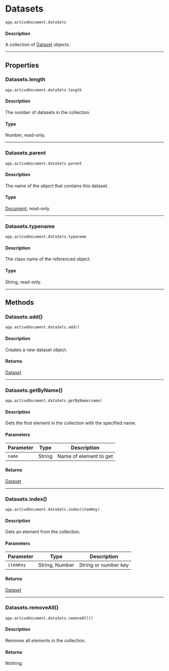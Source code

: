 # Datasets

`app.activeDocument.dataSets`

#### Description

A collection of [Dataset](./Dataset.md) objects.

---

## Properties

### Datasets.length

`app.activeDocument.dataSets.length`

#### Description

The number of datasets in the collection.

#### Type

Number, read-only.

---

### Datasets.parent

`app.activeDocument.dataSets.parent`

#### Description

The name of the object that contains this dataset.

#### Type

[Document](./Document.md), read-only.

---

### Datasets.typename

`app.activeDocument.dataSets.typename`

#### Description

The class name of the referenced object.

#### Type

String, read-only.

---

## Methods

### Datasets.add()

`app.activeDocument.dataSets.add()`

#### Description

Creates a new dataset object.

#### Returns

[Dataset](./Dataset.md)

---

### Datasets.getByName()

`app.activeDocument.dataSets.getByName(name)`

#### Description

Gets the first element in the collection with the specified name.

#### Parameters

| Parameter   | Type   | Description            |
|-------------|--------|------------------------|
| `name`      | String | Name of element to get |

#### Returns

[Dataset](./Dataset.md)

---

### Datasets.index()

`app.activeDocument.dataSets.index(itemKey)`

#### Description

Gets an element from the collection.

#### Parameters

| Parameter   | Type           | Description          |
|-------------|----------------|----------------------|
| `itemKey`   | String, Number | String or number key |

#### Returns

[Dataset](./Dataset.md)

---

### Datasets.removeAll()

`app.activeDocument.dataSets.removeAll()`

#### Description

Removes all elements in the collection.

#### Returns

Nothing.
